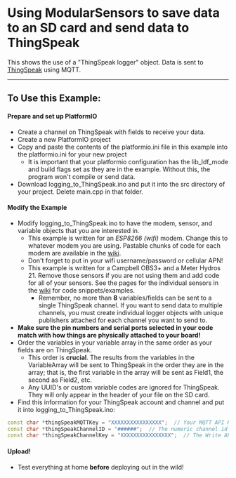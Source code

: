 [//]: # ( @page thingspeak_example ThingSpeak Example )
# Using ModularSensors to save data to an SD card and send data to ThingSpeak

This shows the use of a "ThingSpeak logger" object.  Data is sent to [ThingSpeak](https://thingspeak.com) using MQTT.

_______

## To Use this Example:

#### Prepare and set up PlatformIO
- Create a channel on ThingSpeak with fields to receive your data.
- Create a new PlatformIO project
- Copy and paste the contents of the platformio.ini file in this example into the platformio.ini for your new project
    - It is important that your platformio configuration has the lib_ldf_mode and build flags set as they are in the example.  Without this, the program won't compile or send data.
- Download logging_to_ThingSpeak.ino and put it into the src directory of your project.  Delete main.cpp in that folder.

#### Modify the Example
- Modify logging_to_ThingSpeak.ino to have the modem, sensor, and variable objects that you are interested in.
    - This example is written for an _ESP8266 (wifi)_ modem.  Change this to whatever modem you are using.  Pastable chunks of code for each modem are available in the [wiki](https://github.com/EnviroDIY/ModularSensors/wiki/Home).
    - Don't forget to put in your wifi username/password or cellular APN!
    - This example is written for a Campbell OBS3+ and a Meter Hydros 21.  Remove those sensors if you are not using them and add code for all of your sensors.  See the pages for the individual sensors in the [wiki](https://github.com/EnviroDIY/ModularSensors/wiki/Home) for code snippets/examples.
        - Remember, no more than **8** variables/fields can be sent to a single ThingSpeak channel.  If you want to send data to multiple channels, you must create individual logger objects with unique publishers attached for each channel you want to send to.
- **Make sure the pin numbers and serial ports selected in your code match with how things are physically attached to your board!**
- Order the variables in your variable array in the same order as your fields are on ThingSpeak.
    - This order is __crucial__.  The results from the variables in the VariableArray will be sent to ThingSpeak in the order they are in the array; that is, the first variable in the array will be sent as Field1, the second as Field2, etc.
    - Any UUID's or custom variable codes are ignored for ThingSpeak.  They will only appear in the header of your file on the SD card.
- Find this information for your ThingSpeak account and channel and put it into logging_to_ThingSpeak.ino:

```cpp
const char *thingSpeakMQTTKey = "XXXXXXXXXXXXXXXX";  // Your MQTT API Key from Account > MyProfile.
const char *thingSpeakChannelID = "######";  // The numeric channel id for your channel
const char *thingSpeakChannelKey = "XXXXXXXXXXXXXXXX";  // The Write API Key for your channel
```

#### Upload!
- Test everything at home **before** deploying out in the wild!
